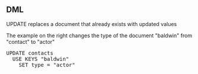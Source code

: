 ## DML
UPDATE replaces a document that already exists with updated values

The example on the right changes the type of the document "baldwin" from 
"contact" to "actor"

<pre id="example">
UPDATE contacts 
  USE KEYS "baldwin" 
    SET type = "actor" 
</pre>
